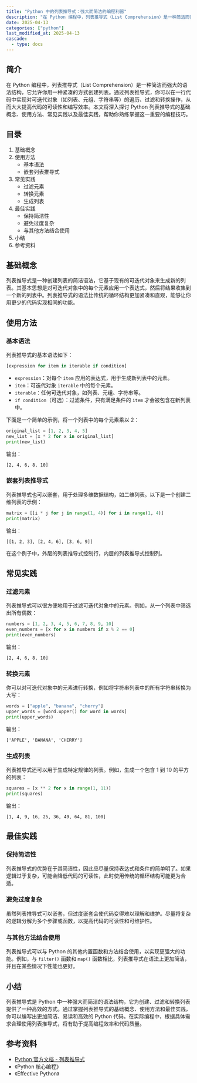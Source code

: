 ```yaml
---
title: "Python 中的列表推导式：强大而简洁的编程利器"
description: "在 Python 编程中，列表推导式（List Comprehension）是一种简洁而强大的语法结构，它允许你用一种紧凑的方式创建列表。通过列表推导式，你可以在一行代码中实现对可迭代对象（如列表、元组、字符串等）的遍历、过滤和转换操作，从而大大提高代码的可读性和编写效率。本文将深入探讨 Python 列表推导式的基础概念、使用方法、常见实践以及最佳实践，帮助你熟练掌握这一重要的编程技巧。"
date: 2025-04-13
categories: ["python"]
last_modified_at: 2025-04-13
cascade:
  - type: docs
---
```



## 简介
在 Python 编程中，列表推导式（List Comprehension）是一种简洁而强大的语法结构，它允许你用一种紧凑的方式创建列表。通过列表推导式，你可以在一行代码中实现对可迭代对象（如列表、元组、字符串等）的遍历、过滤和转换操作，从而大大提高代码的可读性和编写效率。本文将深入探讨 Python 列表推导式的基础概念、使用方法、常见实践以及最佳实践，帮助你熟练掌握这一重要的编程技巧。

<!-- more -->
## 目录
1. 基础概念
2. 使用方法
    - 基本语法
    - 嵌套列表推导式
3. 常见实践
    - 过滤元素
    - 转换元素
    - 生成列表
4. 最佳实践
    - 保持简洁性
    - 避免过度复杂
    - 与其他方法结合使用
5. 小结
6. 参考资料

## 基础概念
列表推导式是一种创建列表的简洁语法，它基于现有的可迭代对象来生成新的列表。其基本思想是对可迭代对象中的每个元素应用一个表达式，然后将结果收集到一个新的列表中。列表推导式的语法比传统的循环结构更加紧凑和直观，能够让你用更少的代码实现相同的功能。

## 使用方法
### 基本语法
列表推导式的基本语法如下：
```python
[expression for item in iterable if condition]
```
- `expression`：对每个 `item` 应用的表达式，用于生成新列表中的元素。
- `item`：可迭代对象 `iterable` 中的每个元素。
- `iterable`：任何可迭代对象，如列表、元组、字符串等。
- `if condition`（可选）：过滤条件，只有满足条件的 `item` 才会被包含在新列表中。

下面是一个简单的示例，将一个列表中的每个元素乘以 2：
```python
original_list = [1, 2, 3, 4, 5]
new_list = [x * 2 for x in original_list]
print(new_list)  
```
输出：
```
[2, 4, 6, 8, 10]
```

### 嵌套列表推导式
列表推导式也可以嵌套，用于处理多维数据结构，如二维列表。以下是一个创建二维列表的示例：
```python
matrix = [[i * j for j in range(1, 4)] for i in range(1, 4)]
print(matrix)  
```
输出：
```
[[1, 2, 3], [2, 4, 6], [3, 6, 9]]
```
在这个例子中，外层的列表推导式控制行，内层的列表推导式控制列。

## 常见实践
### 过滤元素
列表推导式可以很方便地用于过滤可迭代对象中的元素。例如，从一个列表中筛选出所有偶数：
```python
numbers = [1, 2, 3, 4, 5, 6, 7, 8, 9, 10]
even_numbers = [x for x in numbers if x % 2 == 0]
print(even_numbers)  
```
输出：
```
[2, 4, 6, 8, 10]
```

### 转换元素
你可以对可迭代对象中的元素进行转换，例如将字符串列表中的所有字符串转换为大写：
```python
words = ["apple", "banana", "cherry"]
upper_words = [word.upper() for word in words]
print(upper_words)  
```
输出：
```
['APPLE', 'BANANA', 'CHERRY']
```

### 生成列表
列表推导式还可以用于生成特定规律的列表。例如，生成一个包含 1 到 10 的平方的列表：
```python
squares = [x ** 2 for x in range(1, 11)]
print(squares)  
```
输出：
```
[1, 4, 9, 16, 25, 36, 49, 64, 81, 100]
```

## 最佳实践
### 保持简洁性
列表推导式的优势在于其简洁性，因此应尽量保持表达式和条件的简单明了。如果逻辑过于复杂，可能会降低代码的可读性，此时使用传统的循环结构可能更为合适。

### 避免过度复杂
虽然列表推导式可以嵌套，但过度嵌套会使代码变得难以理解和维护。尽量将复杂的逻辑分解为多个步骤或函数，以提高代码的可读性和可维护性。

### 与其他方法结合使用
列表推导式可以与 Python 的其他内置函数和方法结合使用，以实现更强大的功能。例如，与 `filter()` 函数和 `map()` 函数相比，列表推导式在语法上更加简洁，并且在某些情况下性能也更好。

## 小结
列表推导式是 Python 中一种强大而简洁的语法结构，它为创建、过滤和转换列表提供了一种高效的方式。通过掌握列表推导式的基础概念、使用方法和最佳实践，你可以编写出更加简洁、易读和高效的 Python 代码。在实际编程中，根据具体需求合理使用列表推导式，将有助于提高编程效率和代码质量。

## 参考资料
- [Python 官方文档 - 列表推导式](https://docs.python.org/3/tutorial/datastructures.html#list-comprehensions)
- 《Python 核心编程》
- 《Effective Python》